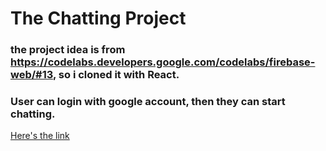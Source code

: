 # The Chatting Project

### the project idea is from https://codelabs.developers.google.com/codelabs/firebase-web/#13, so i cloned it with React.

### User can login with google account, then they can start chatting.

[Here's the link](https://pc-chatting.herokuapp.com/)
